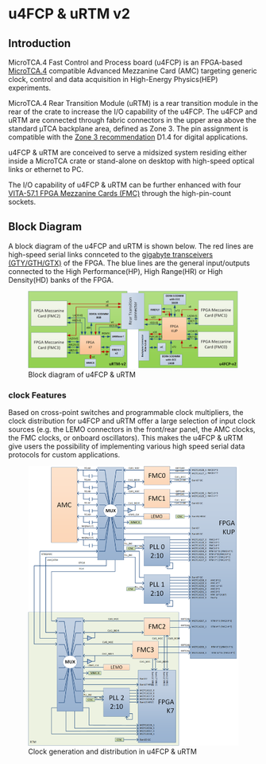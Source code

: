 # u4FCP & uRTM v2

## Introduction

MicroTCA.4 Fast Control and Process board (u4FCP) is an FPGA-based [MicroTCA.4](https://www.picmg.org/product/microtca-enhancements-rear-io-precision-timing-specification/) compatible Advanced Mezzanine Card (AMC) targeting generic clock, control and data acquisition in High-Energy Physics(HEP) experiments. 


MicroTCA.4 Rear Transition Module (uRTM) is a rear transition module in the rear of the crate to increase the I/O capability of the u4FCP. The u4FCP and uRTM are connected through fabric connectors in the upper area above the standard µTCA backplane area, defined as Zone 3. The pin assignment is compatible with the [Zone 3 recommendation](https://techlab.desy.de/resources/zone_3_recommendation/index_eng.html) D1.4 for digital applications.


u4FCP & uRTM are conceived to serve a midsized system residing either inside a MicroTCA crate or stand-alone on desktop with high-speed optical links or ethernet to PC.

The I/O capability of u4FCP & uRTM can be further enhanced with four [VITA-57.1 FPGA Mezzanine Cards (FMC)](https://ohwr.org/projects/fmc-projects/wiki/fmc-standard) through the high-pin-count sockets. 

## Block Diagram

A block diagram of the u4FCP and uRTM is shown below. The red lines are high-speed serial links connceted to the [gigabyte transceivers (GTY/GTH/GTX)](https://docs.xilinx.com/r/en-US/ug440-xilinx-power-estimator/Using-the-Transceiver-Sheets-GTP-GTX-GTH-GTY-GTZ) of the FPGA. The blue lines are the general input/outputs connected to the High Performance(HP), High Range(HR) or High Density(HD) banks of the FPGA. 

<figure>
    <img src="/readme/figures/block_diagram.png"
    	width="800"
        alt="Block Giagram">
    <figcaption>Block diagram of u4FCP & uRTM</figcaption>
</figure>

### clock Features

Based on cross-point switches and programmable clock multipliers, the clock distribution for u4FCP and uRTM offer a large selection of input clock sources (e.g. the LEMO connectors in the front/rear panel, the AMC clocks, the FMC clocks, or onboard oscillators). This makes the u4FCP & uRTM give users the possibility of implementing various high speed serial data protocols for custom applications.

<figure>
    <img src="/readme/figures/clock.png"
    	width="800"
        alt="Clock Generation & Distribution">
    <figcaption>Clock generation and distribution in u4FCP & uRTM</figcaption>
</figure>
